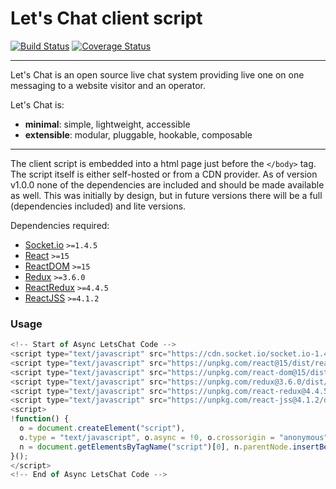 # Let's Chat client script

[![Build Status](https://travis-ci.org/mihok/letschat-client.svg?branch=master)](https://travis-ci.org/mihok/letschat-client)
[![Coverage Status](https://coveralls.io/repos/github/mihok/letschat-client/badge.svg?branch=master)](https://coveralls.io/github/mihok/letschat-client?branch=master)

---

Let's Chat is an open source live chat system providing live one on one messaging to a website visitor and an operator.

Let's Chat is:
-   **minimal**: simple, lightweight, accessible
-   **extensible**: modular, pluggable, hookable, composable

---

The client script is embedded into a html page just before the `</body>` tag. The script itself is  either self-hosted or from a CDN provider. As of version v1.0.0 none of the dependencies are included and should be made available as well. This was initially by design, but in future versions there will be a full (dependencies included) and lite versions.

Dependencies required:
-   [Socket.io](https://github.com/socketio/socket.io) `>=1.4.5`
-   [React](https://github.com/facebook/react) `>=15`
-   [ReactDOM](https://github.com/facebook/react) `>=15`
-   [Redux](https://github.com/reactjs/redux) `>=3.6.0`
-   [ReactRedux](https://github.com/reactjs/react-redux) `>=4.4.5`
-   [ReactJSS](https://github.com/cssinjs/react-jss) `>=4.1.2`

### Usage

```javascript
<!-- Start of Async LetsChat Code -->
<script type="text/javascript" src="https://cdn.socket.io/socket.io-1.4.5.js"></script>
<script type="text/javascript" src="https://unpkg.com/react@15/dist/react.js"></script>
<script type="text/javascript" src="https://unpkg.com/react-dom@15/dist/react-dom.js"></script>
<script type="text/javascript" src="https://unpkg.com/redux@3.6.0/dist/redux.js"></script>
<script type="text/javascript" src="https://unpkg.com/react-redux@4.4.5/dist/react-redux.js"></script>
<script type="text/javascript" src="https://unpkg.com/react-jss@4.1.2/dist/jss-compose.js"></script>
<script>
!function() {
  o = document.createElement("script"),
  o.type = "text/javascript", o.async = !0, o.crossorigin = "anonymous", o.src = "/letschat-0.0.1.js",
  n = document.getElementsByTagName("script")[0], n.parentNode.insertBefore(o, n);
}();
</script>
<!-- End of Async LetsChat Code -->
```

